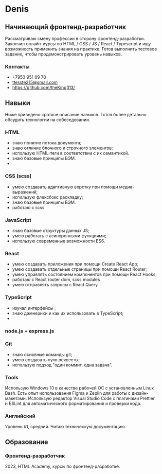 # Denis
## Начинающий фронтенд-разработчик

Рассматриваю смену профессии в сторону фронтенд-разработки. 
Закончил онлайн-курсы по HTML / CSS / JS / React / Typescript и ищу возможность применить знания на практике.
Готов выполнить тестовое задание, чтобы продемонстрировать уровень навыков.

### Контакты
- +7950 951 09 70
- ttesste215@gmail.com
- https://github.com/theKing313/
  
## Навыки
Ниже приведено краткое описание навыков. Готов более детально обсудить технологии на собеседовании.

### HTML
- знаю понятие потока документа;
- знаю отличие блочного и строчного элементов;
- использую HTML-теги в соответствии с их семантикой.
- знаю базовые принципы БЭМ.
- 
### CSS (scss)
- умею создавать адаптивную верстку при помощи медиа-выражений;
- использую флексбокс раскладку;
- знаю базовые принципы БЭМ.
- работаю с scss 

### JavaScript 
- знаю базовые структуры данных JS;
- умею работать с асинхронными функциями;
- использую современные возможности ES6.

### React
- умею создавать приложения при помощи Create React App;
- умею создавать отдельные страницы при помощи React Router;
- умею управлять состоянием компонентов при помощи React Hooks;
- работаю с React router dom, scss modules
- умею отправлять запросы с React Query

### TypeScript
- изучал интерфейсы ;
- знаю дженерики и как их использовать в TypeScript;
- 
### node.js + express.js

### Git
- знаю основные команды git;
- умею создавать пулл реквесты;
- использую подход "один коммит, одна задача".

### Tools
Использую Windows 10 в качестве рабочей ОС с установленным Linux Bash. Есть опыт использования Figma и Zeplin для работы с дизайн-макетами. Использую редактор Visual Studio Code с плагинами Prettier и ESLint для автоматического форматирования и проверки кода.

### Английский
Уровень b1, средний. Читаю техническую документацию.

## Образование

### Фронтенд-разработчик
2023, HTML Academy, курсы по фронтенд-разработке.


